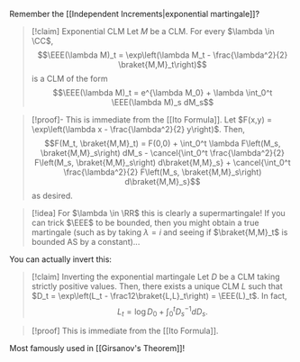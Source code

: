 Remember the [[Independent Increments|exponential martingale]]?

> [!claim] Exponential CLM
> Let $M$ be a CLM. For every $\lambda \in \CC$,
> $$\EEE(\lambda M)_t = \exp\left(\lambda M_t - \frac{\lambda^2}{2} \braket{M,M}_t\right)$$
> is a CLM of the form
> $$\EEE(\lambda M)_t = e^{\lambda M_0} + \lambda \int_0^t \EEE(\lambda M)_s dM_s$$

>[!proof]- This is immediate from the [[Ito Formula]].
> Let $F(x,y) = \exp\left(\lambda x - \frac{\lambda^2}{2} y\right)$. Then,$$F(M_t, \braket{M,M}_t) = F(0,0) + \int_0^t \lambda F\left(M_s, \braket{M,M}_s\right) dM_s - \cancel{\int_0^t \frac{\lambda^2}{2} F\left(M_s, \braket{M,M}_s\right) d\braket{M,M}_s} + \cancel{\int_0^t \frac{\lambda^2}{2} F\left(M_s, \braket{M,M}_s\right) d\braket{M,M}_s}$$as desired.

>[!idea]
>For $\lambda \in \RR$ this is clearly a supermartingale! If you can trick $\EEE$ to be bounded, then you might obtain a true martingale (such as by taking $\lambda = i$ and seeing if $\braket{M,M}_t$ is bounded AS by a constant)...

You can actually invert this:

>[!claim] Inverting the exponential martingale
>Let $D$ be a CLM taking strictly positive values. Then, there exists a unique CLM $L$ such that $D_t = \exp\left(L_t - \frac12\braket{L,L}_t\right) = \EEE(L)_t$. In fact,$$L_t = \log D_0 + \int_0^t D_s^{-1} dD_s.$$

>[!proof] This is immediate from the [[Ito Formula]].

Most famously used in [[Girsanov's Theorem]]!